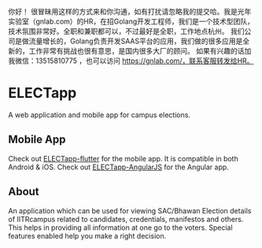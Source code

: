 你好！
很冒昧用这样的方式来和你沟通，如有打扰请忽略我的提交哈。我是光年实验室（gnlab.com）的HR，在招Golang开发工程师，我们是一个技术型团队，技术氛围非常好。全职和兼职都可以，不过最好是全职，工作地点杭州。
我们公司是做流量增长的，Golang负责开发SAAS平台的应用，我们做的很多应用是全新的，工作非常有挑战也很有意思，是国内很多大厂的顾问。
如果有兴趣的话加我微信：13515810775  ，也可以访问 https://gnlab.com/，联系客服转发给HR。
# ELECTapp
A web application and mobile app for campus elections.

## Mobile App
Check out [ELECTapp-flutter](https://github.com/bismitaguha/ELECTapp/tree/flutter-app) for the mobile app. It is compatible in both Android & iOS.
Check out [ELECTapp-AngularJS](https://github.com/bismitaguha/ELECTapp/tree/angular-app/Angular) for the Angular app.

## About
An application which can be used for viewing SAC/Bhawan Election details of IITRcampus related to candidates, credentials, manifestos and others. This helps in providing all information at one go to the voters. Special features enabled help you make a right decision.

